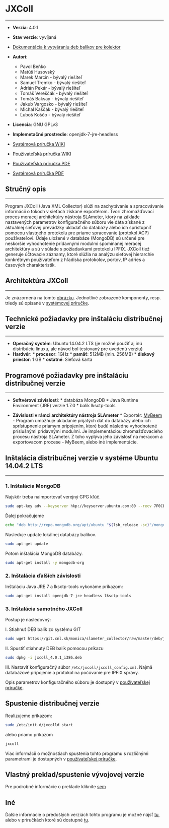 # JXColl
--------

*  **Verzia**: 4.0.1 
*  **Stav verzie**: vyvíjaná
*   [Dokumentácia k vytváraniu deb balíkov pre kolektor](create_debian)
*   **Autori**:
      * Pavol Beňko
      * Matúš Husovský
      * Marek Marcin - bývalý riešiteľ
      * Samuel Tremko - bývalý riešiteľ
      * Adrián Pekár - bývalý riešiteľ
      * Tomáš Vereščák - bývalý riešiteľ
      * Tomáš Baksay - bývalý riešiteľ
      * Jakub Vargosko - bývalý riešiteľ
      * Michal Kaščák - bývalý riešiteľ
      * Ľuboš Koščo - bývalý riešiteľ
        
*   **Licencia**: GNU GPLv3
*   **Implemetačné prostredie**: openjdk-7-jre-headless 
*   [Systémová príručka WIKI](JXCollSystemovaPrirucka401)
*   [Používateľská príručka WIKI](JXCollPouzivatelskaPriruckav401)
*   [Používateťská príručka PDF](https://git.cnl.sk/monica/slameter_collector/raw/master/doc/JXColl_v4.0.1_PP.pdf)
*   [Systémová príručka PDF](https://git.cnl.sk/monica/slameter_collector/raw/master/doc/JXColl_v4.0.1_SP.pdf)

 
## Stručný opis
----------------

Program JXColl (Java XML Collector) slúži na zachytávanie a spracovávanie informácii
o tokoch v sieťach získané exportérom. Tvorí zhromažďovací proces meracej architektúry nástroja SLAmeter, ktorý
na základe nastavených parametrov konfiguračného súboru vie dáta získané z aktuálnej sieťovej prevádzky
ukladať do databázy alebo ich sprístupniť pomocou vlastného protokolu pre priame spracovanie (protokol ACP) používateľovi. 
Údaje uložené v databáze (MongoDB) sú určené pre neskoršie vyhodnotenie prídavnými modulmi spomínanej 
meracej architektúry a sú v súlade s požiadavkami protokolu IPFIX. JXColl tiež generuje účtovacie záznamy, 
ktoré slúžia na analýzu sieťovej hierarchie konkrétnym používateľom z hľadiska protokolov, 
portov, IP adries a časových charakteristík. 

## Architektúra JXColl
----------------
Je znázornená na tomto [obrázku](https://git.cnl.sk/matus.husovsky/doc/raw/master/architektura_mongo.pdf). 
Jednotlivé zobrazené komponenty, resp. triedy sú opísané v [systémovej príručke](https://git.cnl.sk/monica/slameter_collector/wikis/JXCollSystemovaPrirucka401). 

## Technické požiadavky pre inštaláciu distribučnej verzie
----------------
* **Operačný systém**: Ubuntu 14.04.2 LTS (je možné použiť aj inú distribúciu linuxu, ale návod bol testovaný pre uvedenú verziu)
* **Hardvér**:
      * **procesor**: 1GHz
      * **pamäť**: 512MB (min. 256MB)
      * **diskový priestor**: 1 GB
      * **ostatné**: Sieťová karta

## Programové požiadavky pre inštaláciu distribučnej verzie
----------------
* **Softvérové závislosti**:
      * databáza MongoDB
      * Java Runtime Environment (JRE) verzie 1.7.0
      * balík lksctp-tools

* **Závislosti v rámci architektúry nástroja SLAmeter**
      * Exportér: [MyBeem](https://git.cnl.sk/monica/slameter_exporter/wikis/home) - Program umožňuje ukladanie prijatých dát do databázy alebo ich sprístupnenie priamym pripojením, ktoré budú následne vyhodnotené príslušnými prídavnými modulmi. Je implementáciou zhromažďovacieho procesu nástroja SLAmeter. Z toho vyplýva jeho závislosť na meracom a exportovacom procese - MyBeem, alebo iné implementácie.


## Inštalácia distribučnej verzie v systéme Ubuntu 14.04.2 LTS
---------------------------

### 1. Inštalácia MongoDB 
Najskôr treba naimportovať verejný GPG kľúč.
```bash
sudo apt-key adv --keyserver hkp://keyserver.ubuntu.com:80 --recv 7F0CEB10
```
Ďalej pokračujeme
```bash
echo "deb http://repo.mongodb.org/apt/ubuntu "$(lsb_release -sc)"/mongodb-org/3.0 multiverse" | sudo tee /etc/apt/sources.list.d/mongodb-org-3.0.list
```
Nasleduje update lokálnej databázy balíkov.
```bash
sudo apt-get update
```
Potom inštalácia MongoDB databázy.
```bash
sudo apt-get install -y mongodb-org
```

### 2. Inštalácia ďalších závislosti 
Inštaláciu Java JRE 7 a lksctp-tools vykonáme príkazom:
```bash
sudo apt-get install openjdk-7-jre-headless lksctp-tools
```

### 3. Inštalácia samotného JXColl

Postup je nasledovný:

I. Stiahnuť DEB balík zo systému GIT
```bash
sudo wget https://git.cnl.sk/monica/slameter_collector/raw/master/deb/jxcoll_4.0.1_i386.deb --no-check-certificate 
```

II. Spustiť stiahnutý DEB balík pomocou príkazu 
```bash
sudo dpkg -i jxcoll_4.0.1_i386.deb 
```

III. Nastaviť konfiguračný súbor `/etc/jxcoll/jxcoll_config.xml`. Najmä databázové pripojenie a protokol na počúvanie pre IPFIX správy. 

Opis parametrov konfiguračného súboru je dostupný v [používateľskej príručke](JXCollPouzivatelskaPriruckav401).

## Spustenie distribučnej verzie
Realizujeme príkazom:
```bash
sudo /etc/init.d/jxcolld start
```
alebo priamo príkazom
```bash 
jxcoll 
```
Viac informácii o možnostiach spustenia tohto programu s rozličnými parametrami je dostupných v  [používateľskej príručke](JXCollPouzivatelskaPriruckav401).

## Vlastný preklad/spustenie vývojovej verzie
Pre podrobné informácie o preklade kliknite [sem](prekladJXColl4)

## Iné

Ďalšie informácie o predošlých verziách tohto programu je možné nájsť [tu](http://wiki.cnl.sk/Monica/KolektorJXColl), alebo v príručkách ktoré sú dostupné [tu](https://git.cnl.sk/monica/slameter_collector/tree/master/doc).